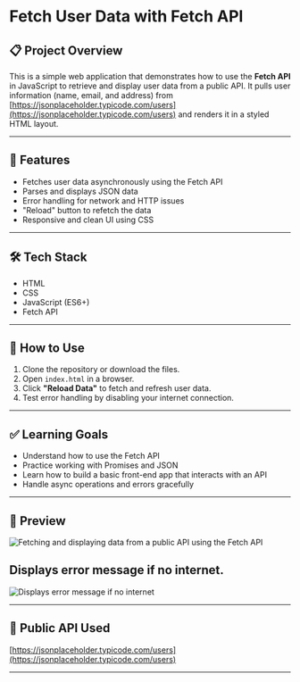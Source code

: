 # Fetch User Data with Fetch API

## 📋 Project Overview

This is a simple web application that demonstrates how to use the **Fetch API** in JavaScript to retrieve and display user data from a public API. It pulls user information (name, email, and address) from [https://jsonplaceholder.typicode.com/users](https://jsonplaceholder.typicode.com/users) and renders it in a styled HTML layout.

---

## 🚀 Features

- Fetches user data asynchronously using the Fetch API
- Parses and displays JSON data
- Error handling for network and HTTP issues
- "Reload" button to refetch the data
- Responsive and clean UI using CSS

---

## 🛠️ Tech Stack

- HTML
- CSS
- JavaScript (ES6+)
- Fetch API

---

## 📂 How to Use

1. Clone the repository or download the files.
2. Open `index.html` in a browser.
3. Click **"Reload Data"** to fetch and refresh user data.
4. Test error handling by disabling your internet connection.

---

## ✅ Learning Goals

- Understand how to use the Fetch API
- Practice working with Promises and JSON
- Learn how to build a basic front-end app that interacts with an API
- Handle async operations and errors gracefully

---

## 📸 Preview
![Fetching and displaying data from a public API using the Fetch API](https://github.com/user-attachments/assets/bfa9f936-6765-4ba1-a22b-2dc8ff1fb13f)

## Displays error message if no internet.
![Displays error message if no internet](https://github.com/user-attachments/assets/1814dade-e8e4-433f-8afd-2bdc4bee7dbb)

---

## 🔗 Public API Used

[https://jsonplaceholder.typicode.com/users](https://jsonplaceholder.typicode.com/users)

---
